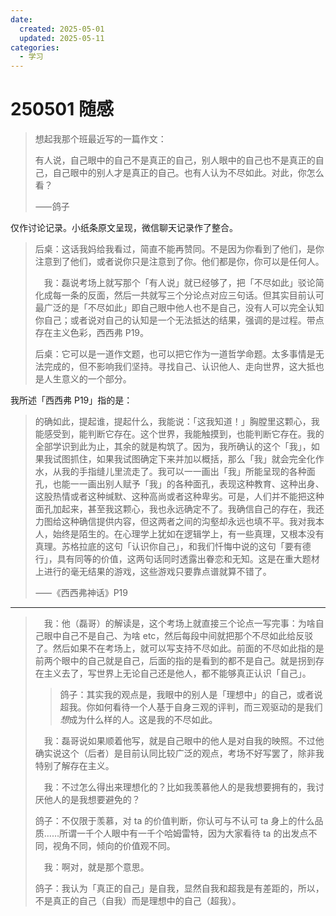 ```yaml
---
date:
  created: 2025-05-01
  updated: 2025-05-11
categories:
  - 学习
---
```

# 250501 随感

> 想起我那个班最近写的一篇作文：
>
> 有人说，自己眼中的自己不是真正的自己，别人眼中的自己也不是真正的自己，自己眼中的别人才是真正的自己。也有人认为不尽如此。对此，你怎么看？
>
> ⸺鸽子

<!-- more -->

仅作讨论记录。小纸条原文呈现，微信聊天记录作了整合。

> 后桌：这话我妈给我看过，简直不能再赞同。不是因为你看到了他们，是你注意到了他们，或者说你只是注意到了你。他们都是你，你可以是任何人。
>
>  我：磊说考场上就写那个「有人说」就已经够了，把「不尽如此」驳论简化成每一条的反面，然后一共就写三个分论点对应三句话。但其实目前认可最广泛的是「不尽如此」即自己眼中他人也不是自己，没有人可以完全认知你自己；或者说对自己的认知是一个无法抵达的结果，强调的是过程。带点存在主义色彩，西西弗 P19。
>
> 后桌：它可以是一道作文题，也可以把它作为一道哲学命题。太多事情是无法完成的，但不影响我们坚持。寻找自己、认识他人、走向世界，这大抵也是人生意义的一个部分。

我所述「西西弗 P19」指的是：

> 的确如此，提起谁，提起什么，我能说：「这我知道！」胸膛里这颗心，我能感受到，能判断它存在。这个世界，我能触摸到，也能判断它存在。我的全部学识到此为止，其余的就是构筑了。因为，我所确认的这个「我」，如果我试图抓住，如果我试图确定下来并加以概括，那么「我」就会完全化作水，从我的手指缝儿里流走了。我可以一一画出「我」所能呈现的各种面孔，也能一一画出别人赋予「我」的各种面孔，表现这种教育、这种出身、这股热情或者这种缄默、这种高尚或者这种卑劣。可是，人们并不能把这种面孔加起来，甚至我这颗心，我也永远确定不了。我确信自己的存在，我还力图给这种确信提供内容，但这两者之间的沟壑却永远也填不平。我对我本人，始终是陌生的。在心理学上犹如在逻辑学上，有一些真理，又根本没有真理。苏格拉底的这句「认识你自己」，和我们忏悔中说的这句「要有德行」，具有同等的价值，这两句话同时透露出眷恋和无知。这是在重大题材上进行的毫无结果的游戏，这些游戏只要靠点谱就算不错了。
>
> ⸺《西西弗神话》P19

---

>  我：他（磊哥）的解读是，这个考场上就直接三个论点一写完事：为啥自己眼中自己不是自己、为啥 etc，然后每段中间就把那个不尽如此给反驳了。然后如果不在考场上，就可以写支持不尽如此。前面的不尽如此指的是前两个眼中的自己就是自己，后面的指的是看到的都不是自己。就是拐到存在主义去了，写世界上无论自己还是他人，都不能够真正认识「自己」。
>
> > 鸽子：其实我的观点是，我眼中的别人是「理想中」的自己，或者说超我。你如何看待一个人基于自身三观的评判，而三观驱动的是我们*想*成为什么样的人。这是我的不尽如此。
>
>  我：磊哥说如果顺着他写，就是自己眼中的他人是对自我的映照。不过他确实说这个（后者）是目前认同比较广泛的观点，考场不好写罢了，除非我特别了解存在主义。
>
>  我：不过怎么得出来理想化的？比如我羡慕他人的是我想要拥有的，我讨厌他人的是我想要避免的？
>
> 鸽子：不仅限于羡慕，对 ta 的价值判断，你认可与不认可 ta 身上的什么品质……所谓一千个人眼中有一千个哈姆雷特，因为大家看待 ta 的出发点不同，视角不同，倾向的价值观不同。
>
>  我：啊对，就是那个意思。
>
> 鸽子：我认为「真正的自己」是自我，显然自我和超我是有差距的，所以，不是真正的自己（自我）而是理想中的自己（超我）。
